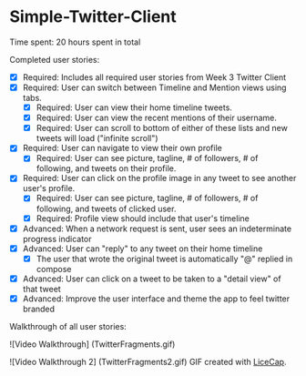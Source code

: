 Simple-Twitter-Client
===============

Time spent: 20 hours spent in total

Completed user stories:

 * [x] Required: Includes all required user stories from Week 3 Twitter Client
 * [x] Required: User can switch between Timeline and Mention views using tabs.
   * [x] Required: User can view their home timeline tweets.
   * [x] Required: User can view the recent mentions of their username.
   * [x] Required: User can scroll to bottom of either of these lists and new tweets will load ("infinite scroll")
 * [x] Required: User can navigate to view their own profile
   * [x] Required: User can see picture, tagline, # of followers, # of following, and tweets on their profile.
 * [x] Required: User can click on the profile image in any tweet to see another user's profile.
   * [x] Required: User can see picture, tagline, # of followers, # of following, and tweets of clicked user.
   * [x] Required: Profile view should include that user's timeline
 * [x] Advanced: When a network request is sent, user sees an indeterminate progress indicator
 * [x] Advanced: User can "reply" to any tweet on their home timeline
   * [x] The user that wrote the original tweet is automatically "@" replied in compose
 * [x] Advanced: User can click on a tweet to be taken to a "detail view" of that tweet
 * [x] Advanced: Improve the user interface and theme the app to feel twitter branded
 
Walkthrough of all user stories:

![Video Walkthrough] 
(TwitterFragments.gif)

![Video Walkthrough 2]
(TwitterFragments2.gif)
GIF created with [LiceCap](http://www.cockos.com/licecap/).
